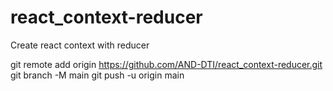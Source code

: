 # react_context-reducer
Create react context with reducer


git remote add origin https://github.com/AND-DTI/react_context-reducer.git
git branch -M main
git push -u origin main
